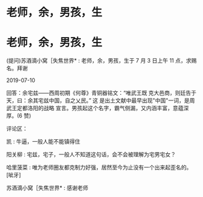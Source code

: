 # 老师，余，男孩，生

# 老师，余，男孩，生

(提问)苏酒滴小窝［失焦世界* : 老师，余，男孩，生于 7 月 3 日上午 11 点，求赐名。拜谢

2019-07-10

回答：余宅兹——西周初期《何尊》青铜器铭文：“唯武王既 克大邑商，则廷告于天，曰：余其宅兹中国，自之乂民。” 这 是出土文献中最早出现"中国"一词，是周武王定都洛阳的战略 宣言。男孩起这个名字，霸气侧漏，又内涵丰富，意蕴深 厚。(6 赞)

评论区：

凯 : 牛逼，一般人能不能镇得住

阳关柳 : 宅兹，宅子，一般人不知道这句话，会不会被理解为宅男宅女？

哈里菠菜 : 唯为老师圈友都克制力好强，居然至今为止没有一个出来起歪名的。[呲牙]

苏酒滴小窝［失焦世界* : 感谢老师